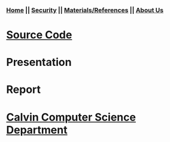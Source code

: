### [Home](https://car-maintenance-senior-project.github.io/OBD-ME/index)		||		[Security](https://car-maintenance-senior-project.github.io/OBD-ME/security)		||		[Materials/References](https://car-maintenance-senior-project.github.io/OBD-ME/materials)		||		[About Us](https://car-maintenance-senior-project.github.io/OBD-ME/about)

# [Source Code](https://github.com/Car-Maintenance-Senior-Project/OBD-ME)
# Presentation
# Report
# [Calvin Computer Science Department](https://computing.calvin.edu)
